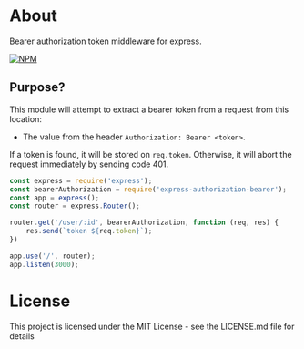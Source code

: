 # About
Bearer authorization token middleware for express.

[![NPM](https://nodei.co/npm/express-authorization-bearer.png)](https://nodei.co/npm/express-authorization-bearer/)

## Purpose?

This module will attempt to extract a bearer token from a request from this location:

* The value from the header `Authorization: Bearer <token>`.

If a token is found, it will be stored on `req.token`. Otherwise, it will abort the request immediately by sending code 401.
```js
const express = require('express');
const bearerAuthorization = require('express-authorization-bearer');
const app = express();
const router = express.Router();

router.get('/user/:id', bearerAuthorization, function (req, res) {
    res.send(`token ${req.token}`);
})

app.use('/', router);
app.listen(3000);
```
# License
This project is licensed under the MIT License - see the LICENSE.md file for details
